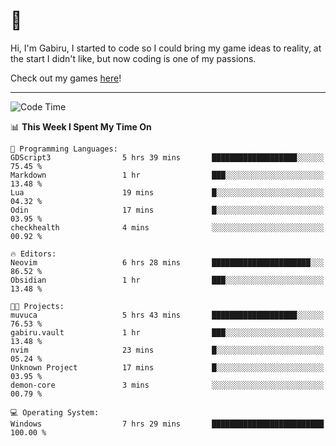 # 🐀

Hi, I'm Gabiru, I started to code so I could bring my game ideas to reality, at the start I didn't like, but now coding is one of my passions.

Check out my games [here](https://gabiru.art/projetos/)!

---

<!--START_SECTION:waka-->
![Code Time](http://img.shields.io/badge/Code%20Time-468%20hrs%2027%20mins-blue)

📊 **This Week I Spent My Time On** 

```text
💬 Programming Languages: 
GDScript3                5 hrs 39 mins       ███████████████████░░░░░░   75.45 % 
Markdown                 1 hr                ███░░░░░░░░░░░░░░░░░░░░░░   13.48 % 
Lua                      19 mins             █░░░░░░░░░░░░░░░░░░░░░░░░   04.32 % 
Odin                     17 mins             █░░░░░░░░░░░░░░░░░░░░░░░░   03.95 % 
checkhealth              4 mins              ░░░░░░░░░░░░░░░░░░░░░░░░░   00.92 % 

🔥 Editors: 
Neovim                   6 hrs 28 mins       ██████████████████████░░░   86.52 % 
Obsidian                 1 hr                ███░░░░░░░░░░░░░░░░░░░░░░   13.48 % 

🐱‍💻 Projects: 
muvuca                   5 hrs 43 mins       ███████████████████░░░░░░   76.53 % 
gabiru.vault             1 hr                ███░░░░░░░░░░░░░░░░░░░░░░   13.48 % 
nvim                     23 mins             █░░░░░░░░░░░░░░░░░░░░░░░░   05.24 % 
Unknown Project          17 mins             █░░░░░░░░░░░░░░░░░░░░░░░░   03.95 % 
demon-core               3 mins              ░░░░░░░░░░░░░░░░░░░░░░░░░   00.79 % 

💻 Operating System: 
Windows                  7 hrs 29 mins       █████████████████████████   100.00 % 
```


<!--END_SECTION:waka-->
